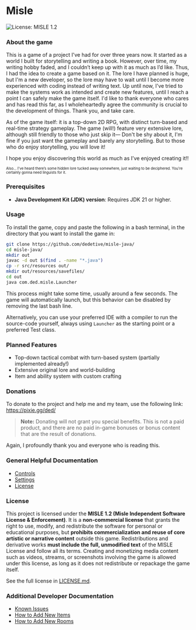 # Misle

![License: MISLE 1.2](https://img.shields.io/badge/license-MISLE%201.2-blueviolet)

### About the game

This is a game of a project I've had for over three years now. It started as a world I built for storytelling and writing a book. However, over time, my writing hobby faded, and I couldn’t keep up with it as much as I’d like. Thus, I had the idea to create a game based on it. The lore I have planned is huge, but I'm a new developer, so the lore may have to wait until I become more experienced with coding instead of writing text. Up until now, I've tried to make the systems work as intended and create new features, until I reach a point I can safely make the game itself. I'd like to thank everyone who cares and has read this far, as I wholeheartedly agree the community is crucial to the development of things. Thank you, and take care.

As of the game itself: it is a top-down 2D RPG, with distinct turn-based and real-time strategy gameplay. The game (will!) feature very extensive lore, although still friendly to those who just skip it— Don't be shy about it, I'm fine if you just want the gameplay and barely any storytelling. But to those who do enjoy storytelling, you will love it!

I hope you enjoy discovering this world as much as I’ve enjoyed creating it!!

<sup><sub> Also... I've heard there’s some hidden lore tucked away somewhere, just waiting to be deciphered. You're certainly gonna need linguists for it. </sub></sup>

### Prerequisites

- **Java Development Kit (JDK) version**: Requires JDK 21 or higher.

### Usage

To install the game, copy and paste the following in a bash terminal, in the directory that you want to install the game in:

```bash
git clone https://github.com/dedetive/misle-java/
cd misle-java/
mkdir out
javac -d out $(find . -name "*.java")
cp -r src/resources out/
mkdir out/resources/savefiles/
cd out
java com.ded.misle.Launcher
```

This process might take some time, usually around a few seconds. The game will automatically launch, but this behavior can be disabled by removing the last bash line.

Alternatively, you can use your preferred IDE with a compiler to run the source-code yourself, always using `Launcher` as the starting point or a preferred Test class.

### Planned Features
- Top-down tactical combat with turn-based system (partially implemented already!)
- Extensive original lore and world-building
- Item and ability system with custom crafting

### Donations

To donate to the project and help me and my team, use the following link:
https://pixie.gg/ded/

> **Note:** Donating will not grant you special benefits. This is not a paid product, and there are no paid in-game bonuses or bonus content that are the result of donations.

Again, I profoundly thank you and everyone who is reading this.

### General Helpful Documentation

- [Controls](docs/controls.md)
- [Settings](docs/settings.md)
- [License](LICENSE.md)

### License

This project is licensed under the **MISLE 1.2 (Misle Independent Software License & Enforcement)**.
It is a **non-commercial license** that grants the right to use, modify, and redistribute the software for personal or educational purposes, but **prohibits commercialization and reuse of core artistic or narrative content** outside this game.
Redistributions and derivative works **must include the full, unmodified text** of the MISLE License and follow all its terms.
Creating and monetizing media content such as videos, streams, or screenshots involving the game is allowed under this license, as long as it does not redistribute or repackage the game itself.

See the full license in [LICENSE.md](LICENSE.md).

### Additional Developer Documentation
- [Known Issues](docs/known_issues.md)
- [How to Add New Items](docs/adding_items.md)
- [How to Add New Rooms](docs/adding_rooms.md)
